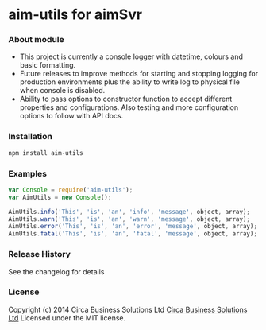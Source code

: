 # aim-utils for aimSvr

### About module

+ This project is currently a console logger with datetime, colours and basic formatting.
+ Future releases to improve methods for starting and stopping logging for production environments plus the ability to write log to physical file when console is disabled.
+ Ability to pass options to constructor function to accept different properties and configurations.  Also testing and more configuration options to follow with API docs.

### Installation



````bash
npm install aim-utils

````


<!---
###aim-utils for aimSvr


## Getting Started
Install the module with: `npm install AimUtils`

```javascript
var Console = require('aim-utils');
var AIMUtils = new Console();
```


## Documentation
_(Coming soon)_

--->

### Examples

```javascript
var Console = require('aim-utils');
var AimUtils = new Console();

AimUtils.info('This', 'is', 'an', 'info', 'message', object, array);
AimUtils.warn('This', 'is', 'an', 'warn', 'message', object, array);
AimUtils.error('This', 'is', 'an', 'error', 'message', object, array);
AimUtils.fatal('This', 'is', 'an', 'fatal', 'message', object, array);
```

<!---
## Contributing
In lieu of a formal styleguide, take care to maintain the existing coding style. Add unit tests for any new or changed functionality. Lint and test your code using [Gulp](http://gulpjs.com/).

## Release History
_(Nothing yet)_

--->

### Release History
See the changelog for details

### License
Copyright (c) 2014 Circa Business Solutions Ltd [Circa Business Solutions Ltd](http://circabs.com/)
Licensed under the MIT license.
